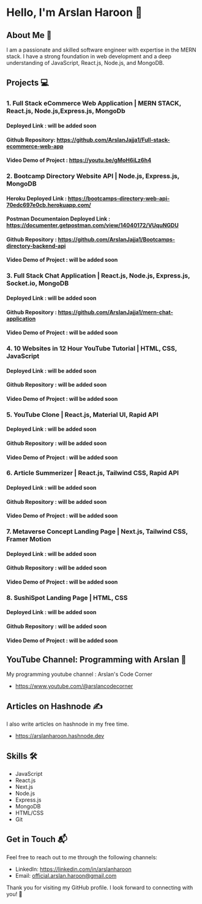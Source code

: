 # Hello, I'm Arslan Haroon 👋

## About Me 🚀

I am a passionate and skilled software engineer with expertise in the MERN stack. I have a strong foundation in web development and a deep understanding of JavaScript, React.js, Node.js, and MongoDB.

## Projects 💻

  ### 1. Full Stack eCommerce Web Application | MERN STACK, React.js, Node.js,Express.js, MongoDb
  
  #### Deployed Link : will be added soon
  
  #### Github Repository: https://github.com/ArslanJajja1/Full-stack-ecommerce-web-app
  
  #### Video Demo of Project : https://youtu.be/gMoH6iLz6h4

### 2. Bootcamp Directory Website API | Node.js, Express.js, MongoDB

  #### Heroku Deployed Link : https://bootcamps-directory-web-api-70edc697e0cb.herokuapp.com/
  
  #### Postman Documentaion Deployed Link : https://documenter.getpostman.com/view/14040172/VUquNGDU
  
  #### Github Repository : https://github.com/ArslanJajja1/Bootcamps-directory-backend-api
  
  #### Video Demo of Project : will be added soon

### 3. Full Stack Chat Application | React.js, Node.js, Express.js, Socket.io, MongoDB

  #### Deployed Link : will be added soon
  
  #### Github Repository : https://github.com/ArslanJajja1/mern-chat-application
  
  #### Video Demo of Project : will be added soon

### 4. 10 Websites in 12 Hour YouTube Tutorial | HTML, CSS, JavaScript

#### Deployed Link : will be added soon
#### Github Repository : will be added soon
#### Video Demo of Project : will be added soon

### 5. YouTube Clone | React.js, Material UI, Rapid API

#### Deployed Link : will be added soon
#### Github Repository : will be added soon
#### Video Demo of Project : will be added soon

### 6. Article Summerizer | React.js, Tailwind CSS, Rapid API

#### Deployed Link : will be added soon
#### Github Repository : will be added soon
#### Video Demo of Project : will be added soon

### 7. Metaverse Concept Landing Page | Next.js, Tailwind CSS, Framer Motion

#### Deployed Link : will be added soon
#### Github Repository : will be added soon
#### Video Demo of Project : will be added soon

### 8. SushiSpot Landing Page | HTML, CSS

#### Deployed Link : will be added soon
#### Github Repository : will be added soon
#### Video Demo of Project : will be added soon

  
## YouTube Channel: Programming with Arslan 🎥

My programming youtube channel : Arslan's Code Corner
- https://www.youtube.com/@arslancodecorner

## Articles on Hashnode ✍️

I also write articles on hashnode in my free time.

- https://arslanharoon.hashnode.dev

## Skills 🛠️

- JavaScript
- React.js
- Next.js
- Node.js
- Express.js
- MongoDB
- HTML/CSS
- Git

## Get in Touch 📬

Feel free to reach out to me through the following channels:

- LinkedIn: https://linkedin.com/in/arslanharoon
- Email: official.arslan.haroon@gmail.com

Thank you for visiting my GitHub profile. I look forward to connecting with you! 🤝

